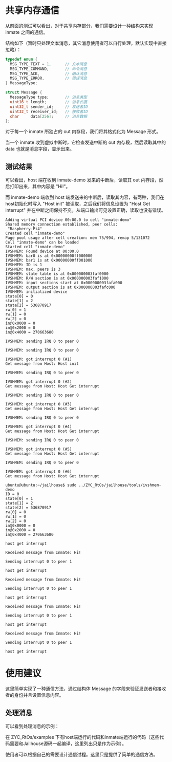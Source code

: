# 共享内存通信
从前面的测试可以看出，对于共享内存部分，我们需要设计一种结构来实现 inmate 之间的通信。

结构如下（暂时只处理文本消息，其它消息使用者可以自行处理，默认实现中直接忽略）：
```c
typedef enum {
  MSG_TYPE_TEXT = 1,      // 文本消息
  MSG_TYPE_COMMAND,       // 命令消息
  MSG_TYPE_ACK,           // 确认消息
  MSG_TYPE_ERROR,         // 错误消息
} MessageType;

struct Message {
  MessageType type;       // 消息类型
  uint16_t length;        // 消息长度
  uint32_t sender_id;     // 发送者ID
  uint32_t receiver_id;   // 接收者ID
  char     data[256];     // 消息数据
};
```
对于每一个 inmate 所独占的 out 内存段，我们将其格式化为 Message 形式。

当一个 inmate 收到虚拟中断时，它检查发送中断的 out 内存段，然后读取其中的 data 也就是消息字段，显示出来。

## 测试结果
可以看出，host 端在收到 inmate-demo 发来的中断后，读取其 out 内存段，然后打印出来，其中内容是 "Hi!"。

而 inmate-demo 端收到 host 端发送来的中断后，读取其内容，有两种，我们在host初始化时写入 "Host init" 被读取，之后我们将信息设置为
 "Host Get interrupt" 并在中断之间保持不变。从端口输出可见设置正确，读取也没有错误。
```
Adding virtual PCI device 00:00.0 to cell "inmate-demo"
Shared memory connection established, peer cells:
 "Raspberry-Pi4"
Created cell "inmate-demo"
Page pool usage after cell creation: mem 75/994, remap 5/131072
Cell "inmate-demo" can be loaded
Started cell "inmate-demo"
IVSHMEM: Found device at 00:00.0
IVSHMEM: bar0 is at 0x00000000ff000000
IVSHMEM: bar1 is at 0x00000000ff001000
IVSHMEM: ID is 1
IVSHMEM: max. peers is 3
IVSHMEM: state table is at 0x000000003faf0000
IVSHMEM: R/W section is at 0x000000003faf1000
IVSHMEM: input sections start at 0x000000003fafa000
IVSHMEM: output section is at 0x000000003fafc000
IVSHMEM: initialized device
state[0] = 0
state[1] = 2
state[2] = 536870917
rw[0] = 1
rw[1] = 0
rw[2] = 0
in@0x0000 = 0
in@0x2000 = 0
in@0x4000 = 270663680

IVSHMEM: sending IRQ 0 to peer 0

IVSHMEM: sending IRQ 0 to peer 0

IVSHMEM: got interrupt 0 (#1)
Get message from Host: Host init

IVSHMEM: sending IRQ 0 to peer 0

IVSHMEM: got interrupt 0 (#2)
Get message from Host: Host Get interrupt
 
IVSHMEM: sending IRQ 0 to peer 0

IVSHMEM: got interrupt 0 (#3)
Get message from Host: Host Get interrupt
 
IVSHMEM: sending IRQ 0 to peer 0

IVSHMEM: got interrupt 0 (#4)
Get message from Host: Host Get interrupt
 
IVSHMEM: sending IRQ 0 to peer 0

IVSHMEM: got interrupt 0 (#5)
Get message from Host: Host Get interrupt
 
IVSHMEM: sending IRQ 0 to peer 0

IVSHMEM: got interrupt 0 (#6)
Get message from Host: Host Get interrupt

```

```
ubuntu@ubuntu:~/jailhouse$ sudo ../ZYC_RtOs/jailhouse/tools/ivshmem-demo 
ID = 0
state[0] = 1
state[1] = 2
state[2] = 536870917
rw[0] = 0
rw[1] = 0
rw[2] = 0
in@0x0000 = 0
in@0x2000 = 0
in@0x4000 = 270663680

host get interrupt

Received message from Inmate: Hi!

Sending interrupt 0 to peer 1

host get interrupt

Received message from Inmate: Hi!

Sending interrupt 0 to peer 1

host get interrupt

Received message from Inmate: Hi!

Sending interrupt 0 to peer 1

host get interrupt

Received message from Inmate: Hi!

Sending interrupt 0 to peer 1

host get interrupt
```

# 使用建议
这里简单实现了一种通信方法，通过结构体 Message 的字段来验证发送者和接收者的身份并且设置信息内容。

## 处理消息
可以看到处理消息的示例：  
  
在 ZYC_RtOs/examples 下有host端运行的代码和inmate端运行的代码（这些代码需要和Jailhouse源码一起编译，这里列出只是作为示例）。

使用者可以根据自己的需要设计通信过程。这里只是提供了简单的通信方法。